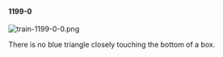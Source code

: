 #### 1199-0
![train-1199-0-0.png](https://github.com/lil-lab/nlvr/raw/master/nlvr/train/images/40/train-1199-0-0.png "train-1199-0-0.png")

There is no blue triangle closely touching the bottom of a box.